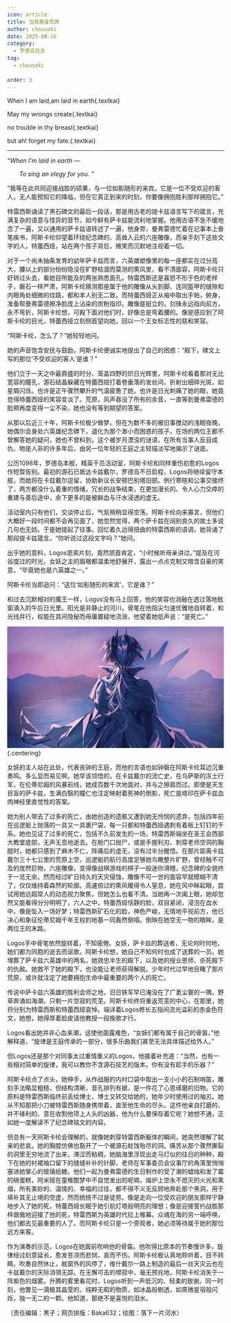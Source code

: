 ```yaml
---
icon: article
title: 当我置身荒原
author: chouseki
date: 2025-08-16
category:
  - 罗德岛日志
tag:
  - chouseki

order: 3
---
```


When I am laid,am laid in earth{.textkai}

May my wrongs create{.textkai}

no trouble in thy breast{.textkai}

but ah! forget my fate.{.textkai}

<!-- more -->

---

*“When I’m laid in earth —*

*&emsp;&emsp;To sing an elegy for you. ”*

“我等在此共同迎接战胜的硕果，与一位如影随形的来宾。它是一位不受欢迎的客人，无人能预知它的降临，但在它真正到来的时刻，你要像拥抱胜利那样拥抱它。”

特雷西斯诵读了黑石碑文的最后一段话，那是用古老的提卡兹语言写下的箴言，充满复杂的语意与怪异的音节，如今鲜有萨卡兹能流利地掌握。他用古语不急不缓地念了一遍，又以通用的萨卡兹语转述了一遍，他身旁，曼弗雷德忙着在记事本上奋笔疾书，阿斯卡纶仰望着环绕纪念碑的、高耸入云的六座雕像，而亲手刻下这些文字的人，特蕾西娅，站在两个孩子背后，微笑而沉默地注视着一切。

对于一个尚未抽条发育的幼年萨卡兹而言，六英雄塑像里的每一座都实在过分高大，腰以上的部分纷纷隐没在旷野枯涸而莫测的熏风里，看不清面容，阿斯卡纶只好转过头去，看她目所能及的两张熟悉面孔。特雷西斯还是喜怒不形于色的老样子，磐石一样严肃，阿斯卡纶猜测那座属于他的雕像从头到脚、连同盔甲的缝隙和内眼角处细微的纹路，都和本人别无二致。而特蕾西娅正从袖中取出手帕，俯身，准备帮曼弗雷德擦净脸庞上沾染的炭粉指印。雕像是挺立的，剑锋永远指向前方，永不弯折，阿斯卡纶想，可殿下面对他们时，好像总是弯着腰的。像是感应到了阿斯卡纶的目光，特蕾西娅立刻侧首望向她，回以一个王女标志性的慈和笑容。

“阿斯卡纶，怎么了？”她轻轻地问。

她的声音饱含安抚与鼓励，阿斯卡纶便诚实地提出了自己的困惑：“殿下，碑文上写的那位‘不受欢迎的客人’是谁？”

他们立于一天之中最鼎盛的时分、笼盖四野的炽日光辉里，阿斯卡纶看着那对无比宽容的瞳孔，源石结晶躲藏在特蕾西娅打着卷垂落的发丝间，折射出细碎光斑，如星屑闪烁。也许是正午骤然攀升的气温疲惫了她，也许是日光刺痛了她的眼，她竟觉得特蕾西娅的笑容变淡了。荒原，风声吞没了所有的余音，一直等到曼弗雷德的脸颊再度变得一尘不染，她也没有等到期望的答案。

从那以后近三十年，阿斯卡纶极少做梦。但在为数不多的被旧事搅动的浅眠夜晚，她偶尔会身处六英雄纪念碑下，退化为那个渺小而困惑的孩子。在场的两位王都不曾解答她的疑问，她也不曾料到，这个被岁月湮没的谜语，在所有当事人反目成仇、物是人非的许多年后，由另一位年轻的王庭之主轻描淡写地揭示了谜底。

公历1098年，罗德岛本舰，精英干员活动室，阿斯卡纶和同样重伤初愈的Logos作短暂告别。最初的源石已抵达卡兹戴尔，罗德岛不日启程，Logos将继续留守本舰，而她将在卡兹戴尔逗留，协助新议长安顿巴别塔旧部。例行寒暄和公事交接终了，两方都没什么着重的情绪，冗长的战争结束，在更加漫长的、令人心力交瘁的重建与善后途中，余下更多的是被鲜血与汗水浸透的虚无。

活动室内只有他们，交谈停止后，气氛稍稍显得空荡。阿斯卡纶向来寡言，但他们大概好一段时间都不会再见面了，她忽然觉得，两个萨卡兹在阔别良久的故土多说几句也无妨。于是她提起了往事。回忆着久远得扭曲的特雷西斯的语调，她背诵了那段提卡兹箴言。“你听说过这段文字吗？”她问。

出乎她的意料，Logos思索片刻，竟然颔首肯定，“小时候听母亲讲过。”提及在河谷度过的时光，女妖之主的眉眼都温柔地舒展开，露出一点点克制又暗含自豪的笑意，“毕竟她也是六英雄之一。”

阿斯卡纶当即追问：“这位‘如影随形的来宾’，它是谁？”

和过去沉默相对的魔王一样，Logos没有马上回答，他的笑容也消融在透过落地舷窗涌入的午后日光里。阳光是非静止的河川，骨笔在他指尖匀速优雅地自转着，和光线并行，权能在其间隐秘而毋庸置疑地流淌，他望着她低声说：“是死亡。”

![](./res/illustration/文章配图（落下一片河水）.webp) {.centering}

女妖的主人站在此处，代表丧钟的王庭，而他的言语也如钟磬在阿斯卡纶耳边沉重奏鸣。多么显而易见啊，她早该领悟的，在卡兹戴尔的流亡史，在乌萨斯的冻土行军，在伦蒂尼姆的风暴前线，她成百数千次地面对，并与之擦肩而过。即使是天生目盲的萨卡兹，生满白翳的瞳仁也注定映射着死神的倒影，死亡是烙印在萨卡兹血肉神经里直觉性的答案。

她为别人带去了过多的死亡，由她创造的遗骸又遭到她无怜悯的遗弃，包括四年前在巡逻艇上抛落的一具又一具裹尸袋，每一只都和特蕾西娅遇刺有着板上钉钉的干系。她也见证了过多的死亡，包括不久前发生的一场，特雷西斯端坐在圣王会西部大教堂底部，无声无息地逝去。在舱门口抛尸，或是手握利刃、刺穿老师空洞的胸膛时，她都只感到了麻木不仁，阵痛后的虚无，没有过半分醒悟。在那片距离卡兹戴尔三十七公里的荒原上空，巡逻艇的航行高度足够她鸟瞰整片旷野，曾经触不可及的庞然巨物，六座雕像，变得像战棋游戏的棋子一般迷你滑稽，纪念碑的全貌终于一览无余。然而经过旷日持久的天灾侵蚀，雕像不可一世的面容早就模糊不清了，仅仅维持着森然的轮廓。高速掠过的熏风暖得令人窒息，她在风中眯起眼，尝试用她远超常人的动态视力聚焦，但她怎么也看不清。当她再一次阖上眼，她却忽然又能看得分分明明了，六人之中，特蕾西娅恬静的脸，双目紧闭，浸泡在血水中，像是坠入一场好梦；特雷西斯矿石化的脸，神色严峻，无情地平视前方，他已决心和象征伦蒂尼姆千年王权的地基一同轰然倒塌。倒映在她空无一物的眼眸，是两位王的末路。

Logos手中骨笔依然旋转着，不知疲倦。女妖，萨卡兹的葬送者，无论何时何地，她们都为同胞的逝去而讴歌。阿斯卡纶想，她自己不知何时也成了送葬的一员。她埋葬了萨卡兹六英雄中的两名，她效忠半生的殿下，以及她的授业恩师、杀死殿下的仇敌。她救不了她的殿下，也没能让老师获得解脱。少年时代过早地目睹了那片荒原，或许就注定了她要拥抱生命中最重要的两个人的死亡。

传说中萨卡兹六英雄的胜利会师之地，旧日铁军早已淹没在了广袤尘寰的一隅，野草奔涌如海潮，只剩一片空寂的荒芜。阿斯卡纶终将重返荒芜的中心，在那里，她将分别为特雷西斯和特蕾西娅哀悼。端详着Logos修长五指间流光溢彩的赤金色符文，她想，她得厚着脸皮请他教授一段挽歌才行。

Logos看出她并非心血来潮，这使他面露难色，“女妖们都有属于自己的骨笛，”他解释道，“旋律是王庭传承的一部分，很多乐曲我们甚至无法具体描述给外人。”

但Logos还是那个对同事太过重情重义的Logos，他接着补充道：“当然，也有一些相对简单的旋律，我可以教你不含源石技艺的版本。你有没有趁手的乐器？”

阿斯卡纶点了点头，她伸手，从作战服的内衬口袋中取出一支小小的石制哨笛，雕刻手法略显粗糙，但结构清晰，音孔排列有据，是一件花了心思琢磨的旧物。它的原料是特雷西斯临终前丢给博士、博士又转交给她的，她年少时使用过的袖刃。她从不知那把小刀被特雷西斯随身携带着，直至他生命的尽头。这件他亲自打磨的、并不锋利的、意在收割他项上人头的凶器，他为什么要保存着它呢？她想不通，正如她一度解读不了纪念碑铭文的内容。

但总有一天阿斯卡纶会理解的，就像她刺穿特雷西斯躯体的瞬间，她突然理解了弑亲的悲哀。她的胸膛仿佛也豁开了一个被源石蛀蚀殆尽的洞。痛苦从那个骤然撕裂的洞里无穷地流了出来，滞涩而粘稠，她脑海里浮现出走马灯似的往日的种种，殿下在她的衬裙袖口留下的缝缝补补的针脚，老师在军事委员会议事厅的角落里悄悄塞进她掌心的玻璃纸糖，他们一起为曼弗雷德的生日制作的受了潮的蜡烛和发了霉的磅蛋糕，阿米娅在童稚酣梦中不自觉发出的呢喃，熔炉上空永不熄灭的火光和熏烟，所有美妙的、温情的、幸福的过往，都不得不义无反顾地奔赴那个黑洞，用于填补其无止境的空虚，然而统统不过是徒劳。像是走向一位受欢迎的朋友那样宁静地步入了她的死，特蕾西娅长眠于她引航灯塔般明亮的理想；像是迎接誓约战胜那样倨傲地迎接了他的死，特雷西斯为英雄时代拉上帷幕。众魂在海的另一端呼唤，他们都去见最重要的人了。而阿斯卡纶只是一个旁观者，她必须等待属于她的那位远方来客。

作为演奏的示范，Logos在她面前吹响他的骨笛。他吹得比原本的节奏慢许多，旋律经过刻意延长，愈发苍凉而悲悯，哀而不伤。阿斯卡纶极认真地聆听着，目不转睛。吹奏自然休止，舷窗外的风停了，维什戴尔一路上制造的最后一丝天灾云也在卡兹戴尔的天际消弭无踪。在无懈可击的噤寂中，毫无预兆地，阿斯卡纶消失于一阵紫色的烟雾。升腾的雾里看花时，Logos听到一声低沉的、轻柔的致谢。同一时刻，他瞥见一滴极其晶莹的、纯粹无暇的物质，如冰晶般剔透，如熹微星宿般闪烁，独一无二的一颗。他知道，那绝不是喜悦的泪水。<eod />

（责任编辑：黒子；网页排版：Baka632；绘图：落下一片河水）

<FakeAds />